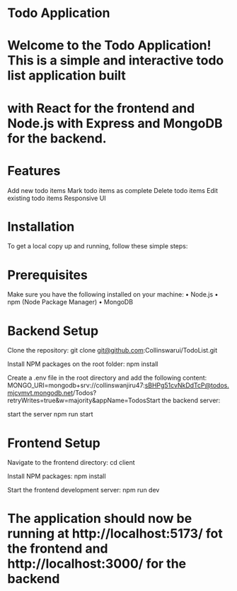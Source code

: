 # Todo Application
# Welcome to the Todo Application! This is a simple and interactive todo list application built
# with React for the frontend and Node.js with Express and MongoDB for the backend.

# Features
  Add new todo items
  Mark todo items as complete
  Delete todo items
  Edit existing todo items
  Responsive UI

# Installation
To get a local copy up and running, follow these simple steps:

# Prerequisites
  Make sure you have the following installed on your machine:
  • Node.js
  • npm (Node Package Manager)
  • MongoDB

# Backend Setup
Clone the repository:
git clone git@github.com:Collinswarui/TodoList.git

Install NPM packages on the root folder:
npm install

Create a .env file in the root directory and add the following content:
MONGO_URI=mongodb+srv://collinswanjiru47:sBHPg51cvNkDdTcP@todos.mjcvmvt.mongodb.net/Todos?retryWrites=true&w=majority&appName=TodosStart the backend server:

start the server
npm run start


# Frontend Setup
Navigate to the frontend directory:
cd client

Install NPM packages:
npm install

Start the frontend development server:
npm run dev

# The application should now be running at  http://localhost:5173/  fot the frontend and  http://localhost:3000/  for the backend

